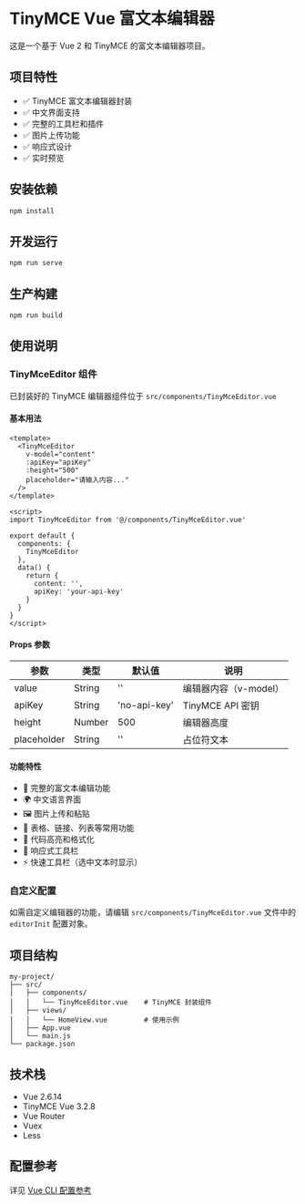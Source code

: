 # TinyMCE Vue 富文本编辑器

这是一个基于 Vue 2 和 TinyMCE 的富文本编辑器项目。

## 项目特性

- ✅ TinyMCE 富文本编辑器封装
- ✅ 中文界面支持
- ✅ 完整的工具栏和插件
- ✅ 图片上传功能
- ✅ 响应式设计
- ✅ 实时预览

## 安装依赖

```bash
npm install
```

## 开发运行

```bash
npm run serve
```

## 生产构建

```bash
npm run build
```

## 使用说明

### TinyMceEditor 组件

已封装好的 TinyMCE 编辑器组件位于 `src/components/TinyMceEditor.vue`

#### 基本用法

```vue
<template>
  <TinyMceEditor
    v-model="content"
    :apiKey="apiKey"
    :height="500"
    placeholder="请输入内容..."
  />
</template>

<script>
import TinyMceEditor from '@/components/TinyMceEditor.vue'

export default {
  components: {
    TinyMceEditor
  },
  data() {
    return {
      content: '',
      apiKey: 'your-api-key'
    }
  }
}
</script>
```

#### Props 参数

| 参数 | 类型 | 默认值 | 说明 |
|------|------|--------|------|
| value | String | '' | 编辑器内容（v-model） |
| apiKey | String | 'no-api-key' | TinyMCE API 密钥 |
| height | Number | 500 | 编辑器高度 |
| placeholder | String | '' | 占位符文本 |

#### 功能特性

- 🔧 完整的富文本编辑功能
- 🌍 中文语言界面
- 🖼️ 图片上传和粘贴
- 📝 表格、链接、列表等常用功能
- 🎨 代码高亮和格式化
- 📱 响应式工具栏
- ⚡ 快速工具栏（选中文本时显示）

### 自定义配置

如需自定义编辑器的功能，请编辑 `src/components/TinyMceEditor.vue` 文件中的 `editorInit` 配置对象。

## 项目结构

```
my-project/
├── src/
│   ├── components/
│   │   └── TinyMceEditor.vue    # TinyMCE 封装组件
│   ├── views/
│   │   └── HomeView.vue         # 使用示例
│   ├── App.vue
│   └── main.js
└── package.json
```

## 技术栈

- Vue 2.6.14
- TinyMCE Vue 3.2.8
- Vue Router
- Vuex
- Less

## 配置参考

详见 [Vue CLI 配置参考](https://cli.vuejs.org/config/)
